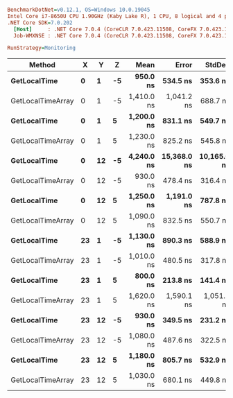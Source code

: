 ``` ini

BenchmarkDotNet=v0.12.1, OS=Windows 10.0.19045
Intel Core i7-8650U CPU 1.90GHz (Kaby Lake R), 1 CPU, 8 logical and 4 physical cores
.NET Core SDK=7.0.202
  [Host]     : .NET Core 7.0.4 (CoreCLR 7.0.423.11508, CoreFX 7.0.423.11508), X64 RyuJIT
  Job-WMXNSE : .NET Core 7.0.4 (CoreCLR 7.0.423.11508, CoreFX 7.0.423.11508), X64 RyuJIT

RunStrategy=Monitoring  

```
|            Method |  X |  Y |  Z |       Mean |       Error |      StdDev |     Median |
|------------------ |--- |--- |--- |-----------:|------------:|------------:|-----------:|
|      **GetLocalTime** |  **0** |  **1** | **-5** |   **950.0 ns** |    **534.5 ns** |    **353.6 ns** |   **800.0 ns** |
| GetLocalTimeArray |  0 |  1 | -5 | 1,410.0 ns |  1,041.2 ns |    688.7 ns | 1,200.0 ns |
|      **GetLocalTime** |  **0** |  **1** |  **5** | **1,200.0 ns** |    **831.1 ns** |    **549.7 ns** | **1,000.0 ns** |
| GetLocalTimeArray |  0 |  1 |  5 | 1,230.0 ns |    825.2 ns |    545.8 ns | 1,200.0 ns |
|      **GetLocalTime** |  **0** | **12** | **-5** | **4,240.0 ns** | **15,368.0 ns** | **10,165.0 ns** |   **850.0 ns** |
| GetLocalTimeArray |  0 | 12 | -5 |   930.0 ns |    478.4 ns |    316.4 ns |   850.0 ns |
|      **GetLocalTime** |  **0** | **12** |  **5** | **1,250.0 ns** |  **1,191.0 ns** |    **787.8 ns** | **1,050.0 ns** |
| GetLocalTimeArray |  0 | 12 |  5 | 1,090.0 ns |    832.5 ns |    550.7 ns |   900.0 ns |
|      **GetLocalTime** | **23** |  **1** | **-5** | **1,130.0 ns** |    **890.3 ns** |    **588.9 ns** | **1,100.0 ns** |
| GetLocalTimeArray | 23 |  1 | -5 | 1,010.0 ns |    480.5 ns |    317.8 ns |   900.0 ns |
|      **GetLocalTime** | **23** |  **1** |  **5** |   **800.0 ns** |    **213.8 ns** |    **141.4 ns** |   **750.0 ns** |
| GetLocalTimeArray | 23 |  1 |  5 | 1,620.0 ns |  1,590.1 ns |  1,051.8 ns | 1,200.0 ns |
|      **GetLocalTime** | **23** | **12** | **-5** |   **930.0 ns** |    **349.5 ns** |    **231.2 ns** |   **850.0 ns** |
| GetLocalTimeArray | 23 | 12 | -5 | 1,080.0 ns |    487.6 ns |    322.5 ns | 1,000.0 ns |
|      **GetLocalTime** | **23** | **12** |  **5** | **1,180.0 ns** |    **805.7 ns** |    **532.9 ns** | **1,000.0 ns** |
| GetLocalTimeArray | 23 | 12 |  5 | 1,030.0 ns |    680.1 ns |    449.8 ns |   850.0 ns |
